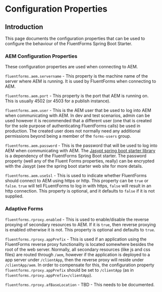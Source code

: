 # Configuration Properties

## Introduction

This page documents the configuration properties that can be used to configure the behaviour of the FluentForms Spring Boot Starter.

### AEM Configuration Properties

These configuration properties are used when connecting to AEM.

`fluentforms.aem.servername` - This property is the machine name of the server where AEM is running.  It is used by FluentForms 
when connecting to AEM.

`fluentforms.aem.port` - This property is the port that AEM is running on.  This is usually 4502 (or 4503 for a publish instance).

`fluentforms.aem.user` - This is the AEM user that be used to log into AEM when communicating with AEM.  In dev and test 
scenarios, admin can be used however it is recommended that a different user (one that is created for the sole purpose of
authenticating FluentForms calls) be used in production.  The created user does not normally need any additional permissions 
beyond being a member of the `forms-users` group.

`fluentforms.aem.password` - This is the password that will be used to log into AEM when communicating with AEM.  The [Jasypt spring boot starter library](https://github.com/ulisesbocchio/jasypt-spring-boot) is a dependency of the FluentForms Spring Boot 
starter.  The password property (well any of the Fluent Forms properties, really) can be encrypted with the Jasypt (see the
spring boot starter web site for more details.

`fluentforms.aem.useSsl` - This is used to indicate whether FluentForms should connect to AEM using https or http.  This property 
can be `true` or `false`.  `true` will tell FLuentForms to log in with https, `false` will result in an http connection.  This 
property is optional, and it defaults to `false` if it is not supplied.

### Adaptive Forms

`fluentforms.rproxy.enabled` - This is used to enable/disable the reverse proxying of secondary resources to AEM.  If it is 
`true`, then reverse proxying is enabled otherwise it is not.  This property is optional and defaults to `true`.

`fluentforms.rproxy.appPrefix` - This is used if an application using the FluentForms reverse proxy functionality is located 
somewhere besides the root of the web server.  Normally, all secondary resources (like js and css files) are routed through `/aem`, however if the application is deployed to a app server under `/clientApp`, then the reverse proxy will reside under `/clientApp/aem`.  In order to compensate for this, the configuration property `fluentforms.rproxy.appPrefix` should be set to 
`/clientApp` (as in `fluentforms.rproxy.appPrefix=/clientApp`).

`fluentforms.rproxy.afBaseLocation` - TBD - This needs to be documented.
